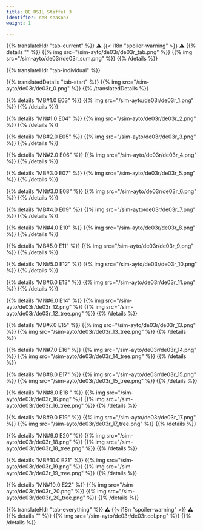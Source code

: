 ```yaml
---
title: DE RSIL Staffel 3
identifier: deR-season3
weight: 1

---
```


{{% translateHdr "tab-current" %}}
:warning: {{< i18n "spoiler-warning" >}} :warning:
{{% details "" %}}
{{% img src="/sim-ayto/de03r/de03r_tab.png" %}}
{{% img src="/sim-ayto/de03r/de03r_sum.png" %}}
{{% /details %}}

{{% translateHdr "tab-individual" %}}

{{% translatedDetails "tab-start" %}}
{{% img src="/sim-ayto/de03r/de03r_0.png" %}}
{{% /translatedDetails %}}

{{% details "MB#1.0 E03" %}}
{{% img src="/sim-ayto/de03r/de03r_1.png" %}}
{{% /details %}}

{{% details "MN#1.0 E04" %}}
{{% img src="/sim-ayto/de03r/de03r_2.png" %}}
{{% /details %}}

{{% details "MB#2.0 E05" %}}
{{% img src="/sim-ayto/de03r/de03r_3.png" %}}
{{% /details %}}

{{% details "MN#2.0 E06" %}}
{{% img src="/sim-ayto/de03r/de03r_4.png" %}}
{{% /details %}}

{{% details "MB#3.0 E07" %}}
{{% img src="/sim-ayto/de03r/de03r_5.png" %}}
{{% /details %}}

{{% details "MN#3.0 E08" %}}
{{% img src="/sim-ayto/de03r/de03r_6.png" %}}
{{% /details %}}

{{% details "MB#4.0 E09" %}}
{{% img src="/sim-ayto/de03r/de03r_7.png" %}}
{{% /details %}}

{{% details "MN#4.0 E10" %}}
{{% img src="/sim-ayto/de03r/de03r_8.png" %}}
{{% /details %}}

{{% details "MB#5.0 E11" %}}
{{% img src="/sim-ayto/de03r/de03r_9.png" %}}
{{% /details %}}

{{% details "MN#5.0 E12" %}}
{{% img src="/sim-ayto/de03r/de03r_10.png" %}}
{{% /details %}}

{{% details "MB#6.0 E13" %}}
{{% img src="/sim-ayto/de03r/de03r_11.png" %}}
{{% /details %}}

{{% details "MN#6.0 E14" %}}
{{% img src="/sim-ayto/de03r/de03r_12.png" %}}
{{% img src="/sim-ayto/de03r/de03r_12_tree.png" %}}
{{% /details %}}

{{% details "MB#7.0 E15" %}}
{{% img src="/sim-ayto/de03r/de03r_13.png" %}}
{{% img src="/sim-ayto/de03r/de03r_13_tree.png" %}}
{{% /details %}}

{{% details "MN#7.0 E16" %}}
{{% img src="/sim-ayto/de03r/de03r_14.png" %}}
{{% img src="/sim-ayto/de03r/de03r_14_tree.png" %}}
{{% /details %}}

{{% details "MB#8.0 E17" %}}
{{% img src="/sim-ayto/de03r/de03r_15.png" %}}
{{% img src="/sim-ayto/de03r/de03r_15_tree.png" %}}
{{% /details %}}

{{% details "MN#8.0 E18 " %}}
{{% img src="/sim-ayto/de03r/de03r_16.png" %}}
{{% img src="/sim-ayto/de03r/de03r_16_tree.png" %}}
{{% /details %}}

{{% details "MB#9.0 E19" %}}
{{% img src="/sim-ayto/de03r/de03r_17.png" %}}
{{% img src="/sim-ayto/de03r/de03r_17_tree.png" %}}
{{% /details %}}

{{% details "MN#9.0 E20" %}}
{{% img src="/sim-ayto/de03r/de03r_18.png" %}}
{{% img src="/sim-ayto/de03r/de03r_18_tree.png" %}}
{{% /details %}}

{{% details "MB#10.0 E21" %}}
{{% img src="/sim-ayto/de03r/de03r_19.png" %}}
{{% img src="/sim-ayto/de03r/de03r_19_tree.png" %}}
{{% /details %}}

{{% details "MN#10.0 E22" %}}
{{% img src="/sim-ayto/de03r/de03r_20.png" %}}
{{% img src="/sim-ayto/de03r/de03r_20_tree.png" %}}
{{% /details %}}

{{% translateHdr "tab-everything" %}}
:warning: {{< i18n "spoiler-warning" >}} :warning:
{{% details "" %}}
{{% img src="/sim-ayto/de03r/de03r.col.png" %}}
{{% /details %}}
